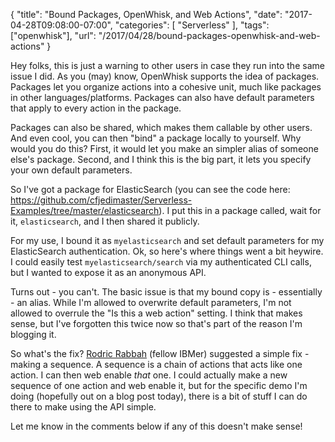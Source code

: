 
{
	"title": "Bound Packages, OpenWhisk, and Web Actions",
	"date": "2017-04-28T09:08:00-07:00",
	"categories": [
		"Serverless"
	],
	"tags": ["openwhisk"],
	"url": "/2017/04/28/bound-packages-openwhisk-and-web-actions"
}

Hey folks, this is just a warning to other users in case they run into the same issue I did. As you (may) know, OpenWhisk supports the idea of packages. Packages let you organize actions into a cohesive unit, much like packages in other languages/platforms. Packages can also have default parameters that apply to every action in the package.

Packages can also be shared, which makes them callable by other users. And even cool, you can then "bind" a package locally to yourself. Why would you do this? First, it would let you make an simpler alias of someone else's package. Second, and I think this is the big part, it lets you specify your own default parameters.

So I've got a package for ElasticSearch (you can see the code here: https://github.com/cfjedimaster/Serverless-Examples/tree/master/elasticsearch). I put this in a package called, wait for it, `elasticsearch`, and I then shared it publicly. 

For my use, I bound it as `myelasticsearch` and set default parameters for my ElasticSearch authentication. Ok, so here's where things went a bit heywire. I could easily test `myelasticsearch/search` via my authenticated CLI calls, but I wanted to expose it as an anonymous API. 

Turns out - you can't. The basic issue is that my bound copy is - essentially - an alias. While I'm allowed to overwrite default parameters, I'm not allowed to overrule the "Is this a web action" setting. I think that makes sense, but I've forgotten this twice now so that's part of the reason I'm blogging it.

So what's the fix? [Rodric Rabbah](https://ibm.biz/rrabbah) (fellow IBMer) suggested a simple fix - making a sequence. A sequence is a chain of actions that acts like one action. I can then web enable *that* one. I could actually make a new sequence of one action and web enable it, but for the specific demo I'm doing (hopefully out on a blog post today), there is a bit of stuff I can do there to make using the API simple.

Let me know in the comments below if any of this doesn't make sense!